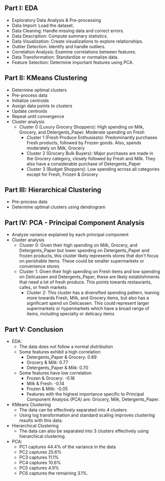 ## Part I: EDA 
- Exploratory Data Analysis & Pre-processing
- Data Import: Load the dataset.
- Data Cleaning: Handle missing data and correct errors.
- Data Description: Compute summary statistics.
- Data Visualization: Create visualizations to explore relationships.
- Outlier Detection: Identify and handle outliers.
- Correlation Analysis: Examine correlations between features.
- Data Transformation: Standardize or normalize data.
- Feature Selection: Determine important features using PCA.
	
## Part II: KMeans Clustering
- Determine optimal clusters
- Pre-process data
- Initialize centroids
- Assign data points to clusters
- Update centroids
- Repeat until convergence
- Cluster analysis
  	- Cluster 0 (Luxury Grocery Shoppers): High spending on Milk, Grocery, and Detergents_Paper. Moderate spending on Fresh
    	- Cluster 1 (Fresh Produce Enthusiasts): Predominantly purchases Fresh products, followed by Frozen goods. Also, spends moderately on Milk, Grocery
       	- Cluster 2 (Grocery Bulk Buyers): Major purchases are made in the Grocery category, closely followed by Fresh and Milk. They also have a considerable purchase of Detergents_Paper
      	- Cluster 3 (Budget Shoppers): Low spending across all categories except for Fresh, Frozen & Grocery
	
## Part III: Hierarchical Clustering
- Pre-process data
- Determine optimal clusters using dendrogram
	
## Part IV: PCA - Principal Component Analysis
- Analyze variance explained by each principal component
- Cluster analysis
	- Cluster 0:  Given their high spending on Milk, Grocery, and Detergents_Paper but lower spending on Detergents_Paper and frozen products, this cluster likely represents stores that don't focus on perishable items. These could be smaller supermarkets or convenience stores
   	- Cluster 1: Given their high spending on Fresh items and low spending on Delicassen and Detergents_Paper, these are likely establishments that need a lot of fresh produce. This points towards restaurants, cafes, or fresh markets
      	- Cluster 2: This cluster has a diversified spending pattern, leaning more towards Fresh, Milk, and Grocery items, but also has a significant spend on Delicassen. This could represent larger supermarkets or hypermarkets which have a broad range of items, including specialty or delicacy items
## Part V: Conclusion
- EDA: 
	- The data does not follow a normal distribution
	- Some features exhibit a high correlation
		- Detergents_Paper & Grocery: 0.89
		- Grocery & Milk: 0.77
		- Detergents_Paper & Milk: 0.70
	- Some features have low correlation
		- Frozen & Grocery: -0.16
		- Milk & Fresh: -0.14
		- Frozen & Milk: -0.05    
		- Features with the highest importance specific to Principal Component Analysis (PCA) are: Grocery, Milk, Detergents_Paper.
- KMeans Clustering
	- The data can be effectively separated into 4 clusters
	- Using log transformation and standard scaling improves clustering results with this data.
- Hierarchical Clustering 
	- The data can also be separated into 3 clusters effectively using hierarchical clustering. 
- PCA:
	- PC1 captures 44.4% of the variance in the data
	- PC2 captures 25.6%
	- PC3 captures 11.1%
	- PC4 captures 10.6%
	- PC5 captures 4.9%
	- PC6 captures the remaining 3.1%.
